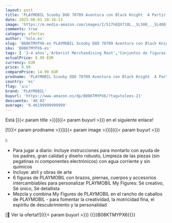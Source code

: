 ```yaml
---
layout: post
title: 'PLAYMOBIL Scooby DOO 70709 Aventura con Black Knight  A Partir de 5 años'
date: 2025-08-01 20:18:13
image: 'https://m.media-amazon.com/images/I/517hEQX710L._SL500_._SL400_.jpg'
comments: true
category: ofertas
author: 'tole.es'
slug: 'B08KTMYPX6-es PLAYMOBIL Scooby DOO 70709 Aventura con Black Knight A...'
sku: 'B08KTMYPX6-es'
tags: [ '3-4 años','Arborist Merchandising Root','Conjuntos de figuras de juguete','Juguetes','Juguetes y juegos','Muñecos y figuras','Self Service','Special Features Stores','b6d17eda-2c26-45ed-a098-453a9f96e839_0','b6d17eda-2c26-45ed-a098-453a9f96e839_1801','playmobil','🇪🇸', ]
actualPrice: 8.99 EUR
currency: EUR
price: 8.99
comparePrice: 14.99 EUR
prodname: 'PLAYMOBIL Scooby DOO 70709 Aventura con Black Knight  A Partir de 5 años'
country: 'es'
flag: '🇪🇸'
brand: 'PLAYMOBIL'
buyurl: 'https://www.amazon.es/dp/B08KTMYPX6/?tag=tolees-21'
descuento: '40.03'
average: '9.46199999999999'
---
```


Está [{{< param title >}}]({{< param buyurl >}}) en el siguiente enlace!

[![{{< param prodname >}}]({{< param image >}})]({{< param buyurl >}})

ℹ️:

- Para jugar a diario: Incluye instrucciones para montarlo con ayuda de los padres, gran calidad y diseño robusto, Limpieza de las piezas (sin pegatinas ni componentes electrónicos) con agua corriente y sin químicos
- Incluye: atril y obras de arte
- 6 figuras de PLAYMOBIL con brazos, piernas, cuerpos y accesorios intercambiables para personalizar PLAYMOBIL My Figures: Sé creativo, Sé único, Sé detallista
- Mezcla y combina My Figures de PLAYMOBIL en el rancho de caballos de PLAYMOBIL - para fomentar la creatividad, la motricidad fina, el espíritu de descubrimiento y la personalidad

[🛒 Ver la oferta!!]({{< param buyurl >}})
{{<world>}}B08KTMYPX6{{</world>}}
